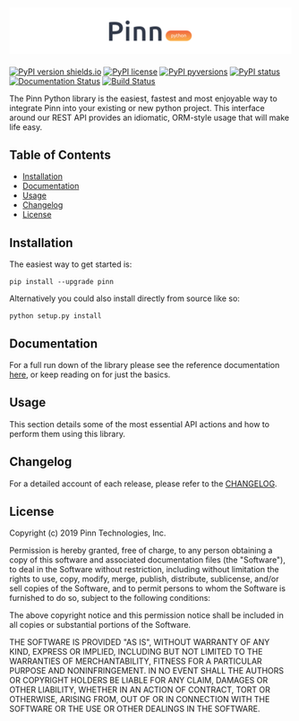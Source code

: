 ![Pinn Python Library](https://github.com/pinntech/pinn-python/raw/master/docs/_static/pinn-python-logo.png)
---

[![PyPI version shields.io](https://img.shields.io/pypi/v/pinn.svg)](https://pypi.python.org/pypi/pinn/)
[![PyPI license](https://img.shields.io/pypi/l/pinn.svg)](https://pypi.python.org/pypi/pinn/)
[![PyPI pyversions](https://img.shields.io/pypi/pyversions/pinn.svg)](https://pypi.python.org/pypi/pinn/)
[![PyPI status](https://img.shields.io/pypi/status/pinn.svg)](https://pypi.python.org/pypi/pinn/)
[![Documentation Status](https://readthedocs.org/projects/pinn/badge/?version=latest)](http://ansicolortags.readthedocs.io/?badge=latest)
[![Build Status](https://travis-ci.com/pinntech/pinn-python.svg?branch=master)](https://travis-ci.com/pinntech/pinn-python)


The Pinn Python library is the easiest, fastest and most enjoyable way to integrate
Pinn into your existing or new python project. This interface around our REST API
provides an idiomatic, ORM-style usage that will make life easy.

## Table of Contents
* [Installation](#installation)
* [Documentation](#documentation)
* [Usage](#usage)
* [Changelog](#changelog)
* [License](#license)

## Installation

The easiest way to get started is:
```shell
pip install --upgrade pinn
```

Alternatively you could also install directly from source like so:
```shell
python setup.py install
```

## Documentation

For a full run down of the library please see the reference documentation [here](google.com), or keep reading on for just the basics.

## Usage

This section details some of the most essential API actions and how to perform them using
this library.

## Changelog

For a detailed account of each release, please refer to the [CHANGELOG](CHANGELOG.md).

## License

Copyright (c) 2019 Pinn Technologies, Inc.

Permission is hereby granted, free of charge, to any person obtaining a copy
of this software and associated documentation files (the "Software"), to deal
in the Software without restriction, including without limitation the rights to
use, copy, modify, merge, publish, distribute, sublicense, and/or sell copies
of the Software, and to permit persons to whom the Software is furnished to do
so, subject to the following conditions:

The above copyright notice and this permission notice shall be included in all
copies or substantial portions of the Software.

THE SOFTWARE IS PROVIDED "AS IS", WITHOUT WARRANTY OF ANY KIND, EXPRESS OR
IMPLIED, INCLUDING BUT NOT LIMITED TO THE WARRANTIES OF MERCHANTABILITY,
FITNESS FOR A PARTICULAR PURPOSE AND NONINFRINGEMENT. IN NO EVENT SHALL THE
AUTHORS OR COPYRIGHT HOLDERS BE LIABLE FOR ANY CLAIM, DAMAGES OR OTHER
LIABILITY, WHETHER IN AN ACTION OF CONTRACT, TORT OR OTHERWISE, ARISING FROM,
OUT OF OR IN CONNECTION WITH THE SOFTWARE OR THE USE OR OTHER DEALINGS IN THE
SOFTWARE.

